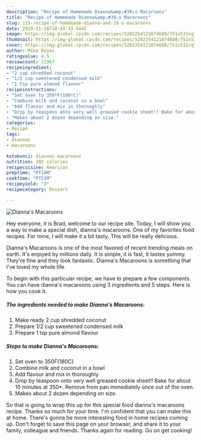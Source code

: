 ```yaml
---
description: "Recipe of Homemade Dianna&amp;#39;s Macaroons"
title: "Recipe of Homemade Dianna&amp;#39;s Macaroons"
slug: 115-recipe-of-homemade-dianna-and-39-s-macaroons
date: 2020-11-16T10:43:33.544Z
image: https://img-global.cpcdn.com/recipes/5282254121074688/751x532cq70/diannas-macaroons-recipe-main-photo.jpg
thumbnail: https://img-global.cpcdn.com/recipes/5282254121074688/751x532cq70/diannas-macaroons-recipe-main-photo.jpg
cover: https://img-global.cpcdn.com/recipes/5282254121074688/751x532cq70/diannas-macaroons-recipe-main-photo.jpg
author: Mike Reyes
ratingvalue: 4.5
reviewcount: 21967
recipeingredient:
- "2 cup shredded coconut"
- "1/2 cup sweetened condensed milk"
- "1 tsp pure almond flavour"
recipeinstructions:
- "Set oven to 350*F(180*C)"
- "Combine milk and coconut in a bowl"
- "Add flavour and mix in thoroughly"
- "Drop by teaspoon onto very well greased cookie sheet!! Bake for about 10 minutes at 350*. Remove from pan immediately once out of the oven."
- "Makes about 2 dozen depending on size."
categories:
- Recipe
tags:
- diannas
- macaroons

katakunci: diannas macaroons 
nutrition: 202 calories
recipecuisine: American
preptime: "PT14M"
cooktime: "PT53M"
recipeyield: "3"
recipecategory: Dessert

---
```



![Dianna&#39;s Macaroons](https://img-global.cpcdn.com/recipes/5282254121074688/751x532cq70/diannas-macaroons-recipe-main-photo.jpg)

Hey everyone, it is Brad, welcome to our recipe site. Today, I will show you a way to make a special dish, dianna&#39;s macaroons. One of my favorites food recipes. For mine, I will make it a bit tasty. This will be really delicious.



Dianna&#39;s Macaroons is one of the most favored of recent trending meals on earth. It's enjoyed by millions daily. It is simple, it is fast, it tastes yummy. They're fine and they look fantastic. Dianna&#39;s Macaroons is something that I've loved my whole life.


To begin with this particular recipe, we have to prepare a few components. You can have dianna&#39;s macaroons using 3 ingredients and 5 steps. Here is how you cook it.

<!--inarticleads1-->

##### The ingredients needed to make Dianna&#39;s Macaroons:

1. Make ready 2 cup shredded coconut
1. Prepare 1/2 cup sweetened condensed milk
1. Prepare 1 tsp pure almond flavour




<!--inarticleads2-->

##### Steps to make Dianna&#39;s Macaroons:

1. Set oven to 350*F(180*C)
1. Combine milk and coconut in a bowl
1. Add flavour and mix in thoroughly
1. Drop by teaspoon onto very well greased cookie sheet!! Bake for about 10 minutes at 350*. Remove from pan immediately once out of the oven.
1. Makes about 2 dozen depending on size.




So that is going to wrap this up for this special food dianna&#39;s macaroons recipe. Thanks so much for your time. I'm confident that you can make this at home. There's gonna be more interesting food in home recipes coming up. Don't forget to save this page on your browser, and share it to your family, colleague and friends. Thanks again for reading. Go on get cooking!
